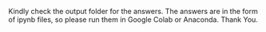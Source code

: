 Kindly check the output folder for the answers.
The answers are in the form of ipynb files, so please run them in Google Colab or Anaconda.
Thank You.
